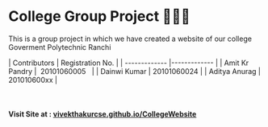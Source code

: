 <h1> College Group Project 👨‍🎓🔭 </h1>
<p>This is a group project in which we have created a website of our college Goverment Polytechnic Ranchi </p>



| Contributors | Registration No. |
| ------------- |------------- | 
| Amit Kr Pandry |  20101060005   | 
| Dainwi Kumar | 20101060024 | 
| Aditya Anurag | 201010600xx |


 



<br/>
<h4> Visit Site at : <a href="https://vivekthakurcse.github.io/CollegeWebsite/">vivekthakurcse.github.io/CollegeWebsite</a></h4>
